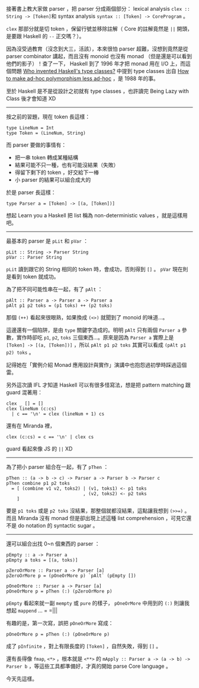 接著書上教大家做 parser ，把 parser 分成兩個部分： lexical analysis `clex :: String -> [Token]`和 syntax analysis `syntax :: [Token] -> CoreProgram` 。 

`clex` 那部分就是切 token ，保留行號並移除註解（ Core 的註解竟然是 `||` 開頭，是要跟 Haskell 的 `--` 正交嗎？）。

因為沒受過教育（沒念到大三，活該），本來很怕 parser 超難，沒想到竟然是從 parser combinator 講起，而且沒有 monoid 也沒有 monad （但是還是可以看到他們的影子）！查了一下， Haskell 到了 1996 年才把 monad 用在 I/O 上，而這個問題 [Who invented Haskell's type classes?][who-type-classes] 中提到 type classes 出自 [How to make ad-hoc polymorphism less ad-hoc][type-classes] ，是 1988 年的事。

至於 Haskell 是不是從設計之初就有 type classes ，也許讀完 Being Lazy with Class 後才會知道 XD

[who-type-classes]: http://softwareengineering.stackexchange.com/questions/247023/who-invented-haskells-type-classes
[type-classes]: http://homepages.inf.ed.ac.uk/wadler/topics/type-classes.html

---

按之前的習題，現在 token 長這樣：

```
type LineNum = Int
type Token = (LineNum, String)
```

而 parser 要做的事情有：

  * 把一串 token 轉成某種結構
  * 結果可能不只一種，也有可能沒結果（失敗）
  * 得留下剩下的 token ，好交給下一棒
  * 小 parser 的結果可以組合成大的

於是 parser 長這樣：

```
type Parser a = [Token] -> [(a, [Token])]
```

想起 Learn you a Haskell 把 list 稱為 non-deterministic values ，就是這樣用吧。

---

最基本的 parser 是 `pLit` 和 `pVar` ：

```
pLit :: String -> Parser String
pVar :: Parser String
```

`pLit` 讀到跟它的 String 相同的 token 時，會成功，否則得到 `[]` 。 `pVar` 現在則是看到 token 就成功。

為了把不同可能性串在一起，有了 `pAlt` ：

```
pAlt :: Parser a -> Parser a -> Parser a
pAlt p1 p2 toks = (p1 toks) ++ (p2 toks)
```

那個 `(++)` 看起來很眼熟，如果換成 `(<>)` 就聞到了 monoid 的味道...。

這邊還有一個陷阱，是由 `type` 關鍵字造成的。明明 `pAlt` 只有兩個 `Parser a` 參數，實作時卻吃 `p1`, `p2`, `toks` 三個東西...。原來是因為 `Parser a` 實際上是 `[Token] -> [(a, [Token])]` ，所以 `pAlt p1 p2 toks` 其實可以看成 `(pAlt p1 p2) toks` 。

記得她在「實例介紹 Monad 應用設計與實作」演講中也抱怨過初學時踩過這個雷。

另外這次讀 IFL 才知道 Haskell 可以有很多怪寫法，想是把 pattern matching 跟 guard 混著用：

```
clex _ [] = []
clex lineNum (c:cs)
  | c == '\n' = clex (lineNum + 1) cs
```

還有在 Miranda 裡，

```
clex (c:cs) = c == '\n' | clex cs
```

guard 看起來像 JS 的 `||` XD

---

為了把小 parser 組合在一起，有了 `pThen` ：

```
pThen :: (a -> b -> c) -> Parser a -> Parser b -> Parser c
pThen combine p1 p2 toks
  = [ (combine v1 v2, toks2) | (v1, toks1) <- p1 toks
                             , (v2, toks2) <- p2 toks
    ]
```

要是 `p1 toks` 或是 `p2 toks` 沒結果，那整個就都沒結果，這點讓我想到 `(>>=)` 。而且 Miranda 沒有 monad 但是卻出現上述這種 list comprehension ，可見它還不是 do notation 的 syntactic sugar 。

---

還可以組合出找 0~n 個東西的 parser ：

```
pEmpty :: a -> Parser a
pEmpty a toks = [(a, toks)]

pZeroOrMore :: Parser a -> Parser [a]
pZeroOrMore p = (pOneOrMore p) `pAlt` (pEmpty [])

pOneOrMore :: Parser a -> Parser [a]
pOneOrMore p = pThen (:) (pZeroOrMore p)
```

`pEmpty` 看起來就一副 `mempty` 或 `pure` 的樣子， `pOneOrMore` 中用到的 `(:)` 則讓我想起 `mappend` ... = =|||

有趣的是，第一次寫，誤把 `pOneOrMore` 寫成：

```
pOneOrMore p = pThen (:) (pOneOrMore p)
```

成了 `pInfinite` ，對上有限長度的 `[Token]` ，自然失敗，得到 `[]` 。

還有長得像 `fmap`, `<*>` ，根本就是 `<**>` 的 `mApply :: Parser a -> (a -> b) -> Parser b` ，等這些工具都準備好，才真的開始 parse Core language 。

今天先這樣。
